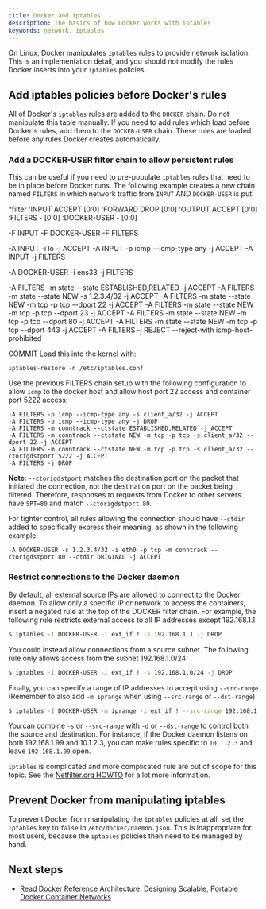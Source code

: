 ```yaml
---
title: Docker and iptables
description: The basics of how Docker works with iptables
keywords: network, iptables
---
```


On Linux, Docker manipulates `iptables` rules to provide network isolation.
This is an implementation detail, and you should not modify the rules Docker
inserts into your `iptables` policies.

## Add iptables policies before Docker's rules

All of Docker's `iptables` rules are added to the `DOCKER` chain. Do not
manipulate this table manually. If you need to add rules which load before
Docker's rules, add them to the `DOCKER-USER` chain. These rules are loaded
before any rules Docker creates automatically.

### Add a DOCKER-USER filter chain to allow persistent rules 
This can be useful if you need to pre-populate `iptables` rules that need to be in place before Docker runs. The following example creates a new chain named `FILTERS` in which network traffic from `INPUT` AND `DOCKER-USER` is put.

*filter
:INPUT ACCEPT [0:0]
:FORWARD DROP [0:0]
:OUTPUT ACCEPT [0:0]
:FILTERS - [0:0]
:DOCKER-USER - [0:0]

-F INPUT
-F DOCKER-USER
-F FILTERS

-A INPUT -i lo -j ACCEPT
-A INPUT -p icmp --icmp-type any -j ACCEPT
-A INPUT -j FILTERS

-A DOCKER-USER -i ens33 -j FILTERS

-A FILTERS -m state --state ESTABLISHED,RELATED -j ACCEPT
-A FILTERS -m state --state NEW -s 1.2.3.4/32 -j ACCEPT
-A FILTERS -m state --state NEW -m tcp -p tcp --dport 22 -j ACCEPT
-A FILTERS -m state --state NEW -m tcp -p tcp --dport 23 -j ACCEPT
-A FILTERS -m state --state NEW -m tcp -p tcp --dport 80 -j ACCEPT
-A FILTERS -m state --state NEW -m tcp -p tcp --dport 443 -j ACCEPT
-A FILTERS -j REJECT --reject-with icmp-host-prohibited

COMMIT
Load this into the kernel with:
```
iptables-restore -n /etc/iptables.conf
```

Use the previous FILTERS chain setup with the following configuration to allow `icmp` to the docker host and allow host port 22 access and container port 5222 access:

```
-A FILTERS -p icmp --icmp-type any -s client_a/32 -j ACCEPT
-A FILTERS -p icmp --icmp-type any -j DROP
-A FILTERS -m conntrack --ctstate ESTABLISHED,RELATED -j ACCEPT
-A FILTERS -m conntrack --ctstate NEW -m tcp -p tcp -s client_a/32 --dport 22 -j ACCEPT
-A FILTERS -m conntrack --ctstate NEW -m tcp -p tcp -s client_a/32 --ctorigdstport 5222 -j ACCEPT
-A FILTERS -j DROP
```

**Note**: `--ctorigdstport` matches the destination port on the packet that initiated the connection, not the destination port on the packet being filtered. Therefore, responses to requests from Docker to other servers have `SPT=80` and match `--ctorigdstport 80`.

For tighter control, all rules allowing the connection should have `--ctdir` added to specifically express their meaning, as shown in the following example:

```
-A DOCKER-USER -s 1.2.3.4/32 -i eth0 -p tcp -m conntrack --ctorigdstport 80 --ctdir ORIGINAL -j ACCEPT
```

### Restrict connections to the Docker daemon

By default, all external source IPs are allowed to connect to the Docker daemon.
To allow only a specific IP or network to access the containers, insert a
negated rule at the top of the DOCKER filter chain. For example, the following
rule restricts external access to all IP addresses except 192.168.1.1:

```bash
$ iptables -I DOCKER-USER -i ext_if ! -s 192.168.1.1 -j DROP
```

You could instead allow connections from a source subnet. The following rule
only allows access from the subnet 192.168.1.0/24:

```bash
$ iptables -I DOCKER-USER -i ext_if ! -s 192.168.1.0/24 -j DROP
```

Finally, you can specify a range of IP addresses to accept using `--src-range`
(Remember to also add `-m iprange` when using `--src-range` or `--dst-range`):

```bash
$ iptables -I DOCKER-USER -m iprange -i ext_if ! --src-range 192.168.1.1-192.168.1.3 -j DROP
```

You can combine `-s` or `--src-range` with `-d` or `--dst-range` to control both
the source and destination. For instance, if the Docker daemon listens on both
192.168.1.99 and 10.1.2.3, you can make rules specific to `10.1.2.3` and leave
`192.168.1.99` open.

`iptables` is complicated and more complicated rule are out of scope for this
topic. See the [Netfilter.org HOWTO](https://www.netfilter.org/documentation/HOWTO/NAT-HOWTO.html)
for a lot more information.


## Prevent Docker from manipulating iptables

To prevent Docker from manipulating the `iptables` policies at all, set the
`iptables` key to `false` in `/etc/docker/daemon.json`. This is inappropriate
for most users, because the `iptables` policies then need to be managed by hand.

## Next steps

- Read [Docker Reference Architecture: Designing Scalable, Portable Docker Container Networks](https://success.docker.com/Architecture/Docker_Reference_Architecture%3A_Designing_Scalable%2C_Portable_Docker_Container_Networks)
